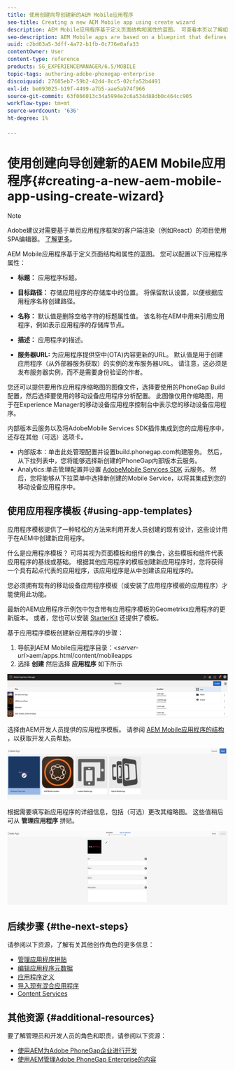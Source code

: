 ```yaml
---
title: 使用创建向导创建新的AEM Mobile应用程序
seo-title: Creating a new AEM Mobile app using create wizard
description: AEM Mobile应用程序基于定义页面结构和属性的蓝图。 可查看本页以了解如何基于应用程序模板创建新应用程序。
seo-description: AEM Mobile apps are based on a blueprint that defines a page structure and properties. Follow this page to learn about how to create a new app based on an app template.
uuid: c2bd63a5-3dff-4a72-b1fb-0c776e0afa33
contentOwner: User
content-type: reference
products: SG_EXPERIENCEMANAGER/6.5/MOBILE
topic-tags: authoring-adobe-phonegap-enterprise
discoiquuid: 27605eb7-59b2-42d4-8cc5-02cfa52b4491
exl-id: be093025-b19f-4499-a7b5-aae5ab74f966
source-git-commit: 63f066013c34a5994e2c6a534d88db0c464cc905
workflow-type: tm+mt
source-wordcount: '636'
ht-degree: 1%

---
```


# 使用创建向导创建新的AEM Mobile应用程序{#creating-a-new-aem-mobile-app-using-create-wizard}

>[!NOTE]
>
>Adobe建议对需要基于单页应用程序框架的客户端渲染（例如React）的项目使用SPA编辑器。 [了解更多](/help/sites-developing/spa-overview.md)。

AEM Mobile应用程序基于定义页面结构和属性的蓝图。 您可以配置以下应用程序属性：

* **标题：** 应用程序标题。
* **目标路径：** 存储应用程序的存储库中的位置。 将保留默认设置，以便根据应用程序名称创建路径。

* **名称：** 默认值是删除空格字符的标题属性值。 该名称在AEM中用来引用应用程序，例如表示应用程序的存储库节点。
* **描述：** 应用程序的描述。
* **服务器URL:** 为应用程序提供空中(OTA)内容更新的URL。 默认值是用于创建应用程序（从外部器服务获取）的实例的发布服务器URL。 请注意，这必须是发布服务器实例，而不是需要身份验证的作者。

您还可以提供要用作应用程序缩略图的图像文件，选择要使用的PhoneGap Build配置，然后选择要使用的移动设备应用程序分析配置。 此图像仅用作缩略图，用于在Experience Manager的移动设备应用程序控制台中表示您的移动设备应用程序。

内部版本云服务以及将AdobeMobile Services SDK插件集成到您的应用程序中，还存在其他（可选）选项卡。

* 内部版本：单击此处管理配置并设置build.phonegap.com构建服务。 然后，从下拉列表中，您将能够选择新创建的PhoneGap内部版本云服务。
* Analytics:单击管理配置并设置 [AdobeMobile Services SDK](https://experienceleague.adobe.com/docs/mobile-services/using/home.html) 云服务。 然后，您将能够从下拉菜单中选择新创建的Mobile Service，以将其集成到您的移动设备应用程序中。

## 使用应用程序模板 {#using-app-templates}

应用程序模板提供了一种轻松的方法来利用开发人员创建的现有设计，这些设计用于在AEM中创建新应用程序。

什么是应用程序模板？ 可将其视为页面模板和组件的集合，这些模板和组件代表应用程序的基线或基础。
根据其他应用程序的模板创建新应用程序时，您将获得一个具有起点代表的应用程序，该应用程序是从中创建该应用程序的。

您必须拥有现有的移动设备应用程序模板（或安装了应用程序模板的应用程序）才能使用此功能。

最新的AEM应用程序示例包中包含带有应用程序模板的Geometrixx应用程序的更新版本。 或者，您也可以安装 [StarterKit](https://github.com/Adobe-Marketing-Cloud-Apps/aem-phonegap-starter-kit) 还提供了模板。

基于应用程序模板创建新应用程序的步骤：

1. 导航到AEM Mobile应用程序目录：&lt;*server-url*>aem/apps.html/content/mobileapps
1. 选择 **创建** 然后选择 **应用程序** 如下所示

![chlimage_1-158](assets/chlimage_1-158.png)

选择由AEM开发人员提供的应用程序模板。 请参阅 [AEM Mobile应用程序的结构](/help/mobile/phonegap-structure-an-app.md) ，以获取开发人员帮助。

![chlimage_1-159](assets/chlimage_1-159.png)

根据需要填写新应用程序的详细信息，包括（可选）更改其缩略图。 这些值稍后可从 **管理应用程序** 拼贴。

![chlimage_1-160](assets/chlimage_1-160.png)

## 后续步骤 {#the-next-steps}

请参阅以下资源，了解有关其他创作角色的更多信息：

* [管理应用程序拼贴](/help/mobile/phonegap-app-details-tile.md)
* [编辑应用程序元数据](/help/mobile/phonegap-editmetadata.md)
* [应用程序定义](/help/mobile/phonegap-app-definitions.md)
* [导入现有混合应用程序](/help/mobile/phonegap-adding-content-to-imported-app.md)
* [Content Services](/help/mobile/develop-content-as-a-service.md)

## 其他资源 {#additional-resources}

要了解管理员和开发人员的角色和职责，请参阅以下资源：

* [使用AEM为Adobe PhoneGap企业进行开发](/help/mobile/developing-in-phonegap.md)
* [使用AEM管理Adobe PhoneGap Enterprise的内容](/help/mobile/administer-phonegap.md)
